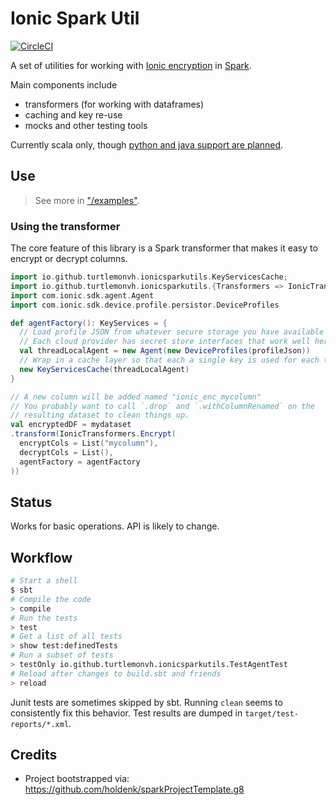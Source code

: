 # Ionic Spark Util

[![CircleCI](https://circleci.com/gh/turtlemonvh/ionic-spark-utils.svg?style=svg)](https://circleci.com/gh/turtlemonvh/ionic-spark-utils)

A set of utilities for working with [Ionic encryption](https://ionic.com/developers/) in [Spark](https://spark.apache.org/).

Main components include

* transformers (for working with dataframes)
* caching and key re-use
* mocks and other testing tools

Currently scala only, though [python and java support are planned](https://github.com/turtlemonvh/ionic-spark-utils/issues/9).

## Use

> See more in ["/examples"](https://github.com/turtlemonvh/ionic-spark-utils/tree/master/examples).

### Using the transformer

The core feature of this library is a Spark transformer that makes it easy to encrypt or decrypt columns.

```scala
import io.github.turtlemonvh.ionicsparkutils.KeyServicesCache;
import io.github.turtlemonvh.ionicsparkutils.{Transformers => IonicTransformers};
import com.ionic.sdk.agent.Agent
import com.ionic.sdk.device.profile.persistor.DeviceProfiles

def agentFactory(): KeyServices = {
  // Load profile JSON from whatever secure storage you have available
  // Each cloud provider has secret store interfaces that work well here
  val threadLocalAgent = new Agent(new DeviceProfiles(profileJson))
  // Wrap in a cache layer so that each a single key is used for each transform operation
  new KeyServicesCache(threadLocalAgent)
}

// A new column will be added named "ionic_enc_mycolumn"
// You probably want to call `.drop` and `.withColumnRenamed` on the
// resulting dataset to clean things up.
val encryptedDF = mydataset
.transform(IonicTransformers.Encrypt(
  encryptCols = List("mycolumn"),
  decryptCols = List(),
  agentFactory = agentFactory
))
```

## Status

Works for basic operations. API is likely to change.

## Workflow

```bash
# Start a shell
$ sbt
# Compile the code
> compile
# Run the tests
> test
# Get a list of all tests
> show test:definedTests
# Run a subset of tests
> testOnly io.github.turtlemonvh.ionicsparkutils.TestAgentTest
# Reload after changes to build.sbt and friends
> reload
```

Junit tests are sometimes skipped by sbt. Running `clean` seems to consistently fix this behavior.  Test results are dumped in `target/test-reports/*.xml`.

## Credits

* Project bootstrapped via: https://github.com/holdenk/sparkProjectTemplate.g8
